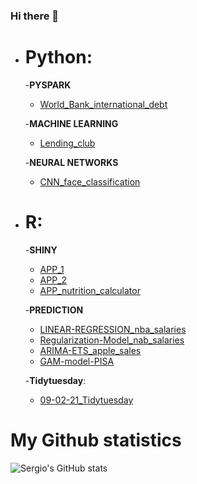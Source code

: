 ### Hi there 👋

- # **Python:**
  -**PYSPARK**
    - [World_Bank_international_debt](https://github.com/sercala97/PySpark_World_Bank_international_debt-data)
    
  -**MACHINE LEARNING**
    - [Lending_club](https://github.com/sercala97/MACHINE-LEARNING_lending_club)
    
  -**NEURAL NETWORKS**
    - [CNN_face_classification](https://github.com/sercala97/Face_classification_CNN)

- # **R:**
  -**SHINY**
    - [APP_1](https://github.com/sercala97/APP_practica_1)
    - [APP_2](https://github.com/sercala97/APP_practica_2)
    - [APP_nutrition_calculator](https://github.com/sercala97/APP_nutrition_calculator)
    
  -**PREDICTION**
    - [LINEAR-REGRESSION_nba_salaries](https://github.com/sercala97/Linear-Regression)
    - [Regularization-Model_nab_salaries](https://github.com/sercala97/Regularization-Model)
    - [ARIMA-ETS_apple_sales](https://github.com/sercala97/ARIMA-ETS_apple_sales)
    - [GAM-model-PISA](https://github.com/sercala97/GAM-model-PISA)
 
  -**Tidytuesday**:
    - [09-02-21_Tidytuesday](https://github.com/sercala97/09-02-21_TidyTuesday)
  





# **My Github statistics**
![Sergio's GitHub stats](https://github-readme-stats.vercel.app/api?username=sercala97&count_private=true&show_icons=true&theme=vision-friendly-dark)

<!--
**sercala97/sercala97** is a ✨ _special_ ✨ repository because its `README.md` (this file) appears on your GitHub profile.

